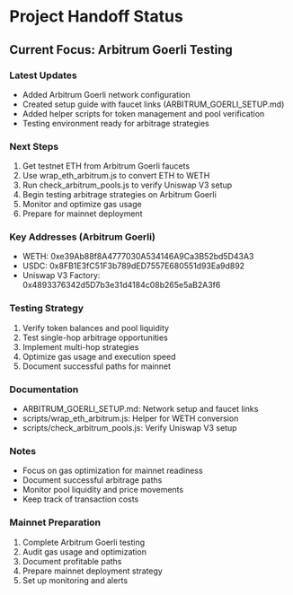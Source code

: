 # Project Handoff Status

## Current Focus: Arbitrum Goerli Testing

### Latest Updates
- Added Arbitrum Goerli network configuration
- Created setup guide with faucet links (ARBITRUM_GOERLI_SETUP.md)
- Added helper scripts for token management and pool verification
- Testing environment ready for arbitrage strategies

### Next Steps
1. Get testnet ETH from Arbitrum Goerli faucets
2. Use wrap_eth_arbitrum.js to convert ETH to WETH
3. Run check_arbitrum_pools.js to verify Uniswap V3 setup
4. Begin testing arbitrage strategies on Arbitrum Goerli
5. Monitor and optimize gas usage
6. Prepare for mainnet deployment

### Key Addresses (Arbitrum Goerli)
- WETH: 0xe39Ab88f8A4777030A534146A9Ca3B52bd5D43A3
- USDC: 0x8FB1E3fC51F3b789dED7557E680551d93Ea9d892
- Uniswap V3 Factory: 0x4893376342d5D7b3e31d4184c08b265e5aB2A3f6

### Testing Strategy
1. Verify token balances and pool liquidity
2. Test single-hop arbitrage opportunities
3. Implement multi-hop strategies
4. Optimize gas usage and execution speed
5. Document successful paths for mainnet

### Documentation
- ARBITRUM_GOERLI_SETUP.md: Network setup and faucet links
- scripts/wrap_eth_arbitrum.js: Helper for WETH conversion
- scripts/check_arbitrum_pools.js: Verify Uniswap V3 setup

### Notes
- Focus on gas optimization for mainnet readiness
- Document successful arbitrage paths
- Monitor pool liquidity and price movements
- Keep track of transaction costs

### Mainnet Preparation
1. Complete Arbitrum Goerli testing
2. Audit gas usage and optimization
3. Document profitable paths
4. Prepare mainnet deployment strategy
5. Set up monitoring and alerts
